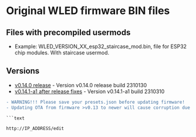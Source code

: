 # Original WLED firmware BIN files

## Files with precompiled usermods

- Example: WLED_VERSION_XX_esp32_staircase_mod.bin, file for ESP32 chip modules. With staircase usermod.

## Versions

- [v0.14.0 release](https://github.com/srg74/WLED-wemos-shield/tree/master/resources/Firmware/@Aircoookie/Latest) - Version v0.14.0 release build 2310130
- [v0.14.1-a1 after release fixes](https://github.com/srg74/WLED-wemos-shield/tree/master/resources/Firmware/@Aircoookie/Dev) - Version v0.14.1-a1 build 2310310

```diff
- WARNING!!! Please save your presets.json before updating firmware!
- Updating OTA from firmware >v0.13 to newer will cause corruption due to difference in firmware structure. Please erase flash memory before uploading new firmware.

```text

http://IP_ADDRESS/edit

```
